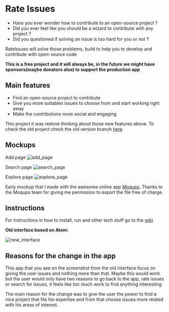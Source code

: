 # Rate Issues

- Have you ever wonder how to contribute to an open-source project ?
- Did you ever feel like you should be a wizard to contribute with any project ?
- Did you questioned if solving an issue is too hard for you or not ?

RateIssues will solve those problems, build to help you to develop and contribute with open-source code

**This is a free project and it will always be, in the future we might have sponsors(maybe donators also) to support the production app**

## Main features
 * Find an open-source project to contribute
 * Give you more suitables issues to choose from and start working right away
 * Make the contributions more social and engaging


This project it was redone thinking about those new features above. To check the old project check the old version branch [here](https://github.com/cassioscabral/rateissuesfront/tree/old_rateissues)

## Mockups

Add page
![add_page](https://cloud.githubusercontent.com/assets/2073557/18833987/deecd3a8-83c9-11e6-928f-3a66e2184196.png)

Search page
![search_page](https://cloud.githubusercontent.com/assets/2073557/18834469/6fbf86d0-83cc-11e6-9510-4a8372686d15.png)

Explore page
![explore_page](https://cloud.githubusercontent.com/assets/2073557/18834821/66a8df72-83ce-11e6-990e-0eb19b5dd97c.png)

Early mockup that I made with the awesome online app [Moqups](https://moqups.com/). Thanks to the Moqups team for giving me permission to export the file free of charge.

## Instructions
For instructions in how to install, run and other tech stuff go to the [wiki](https://github.com/cassioscabral/rateissuesfront/wiki)

**Old interface based on Atom:**

![new_interface](https://cloud.githubusercontent.com/assets/2073557/13088840/aab28d8c-d4cc-11e5-9199-6fe88b68f636.png)

## Reasons for the change in the app

This app that you see on the screenshot from the old interface focus on giving the user issues and nothing more than that. Maybe this would work but the user would only have two reasons to go back to the app, rate issues or search for issues, it feels like too much work to find anything interesting

The main reason for the change was to give the user the power to find a nice project that fits his expertise and from that choose issues more related with his areas of interest.
